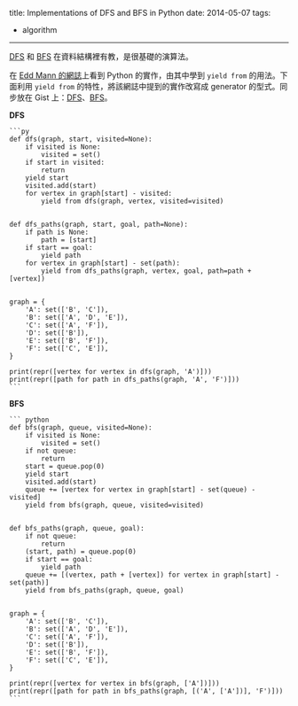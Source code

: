 title: Implementations of DFS and BFS in Python
date: 2014-05-07
tags:
- algorithm
---

[DFS](http://zh.wikipedia.org/zh-tw/%E6%B7%B1%E5%BA%A6%E4%BC%98%E5%85%88%E6%90%9C%E7%B4%A2) 和 [BFS](http://zh.wikipedia.org/zh-tw/%E5%B9%BF%E5%BA%A6%E4%BC%98%E5%85%88%E6%90%9C%E7%B4%A2) 在資料結構裡有教，是很基礎的演算法。

在 [Edd Mann 的網誌](http://eddmann.com/posts/depth-first-search-and-breadth-first-search-in-python/)上看到 Python 的實作，由其中學到 `yield from` 的用法。下面利用 `yield from` 的特性，將該網誌中提到的實作改寫成 generator 的型式。同步放在 Gist 上：[DFS](https://gist.github.com/changyuheng/08ffb779d83679393926)、[BFS](https://gist.github.com/changyuheng/97d320206af9a0018d7d)。

**DFS**

    ```py
    def dfs(graph, start, visited=None):
        if visited is None:
            visited = set()
        if start in visited:
            return
        yield start
        visited.add(start)
        for vertex in graph[start] - visited:
            yield from dfs(graph, vertex, visited=visited)


    def dfs_paths(graph, start, goal, path=None):
        if path is None:
            path = [start]
        if start == goal:
            yield path
        for vertex in graph[start] - set(path):
            yield from dfs_paths(graph, vertex, goal, path=path + [vertex])


    graph = {
        'A': set(['B', 'C']),
        'B': set(['A', 'D', 'E']),
        'C': set(['A', 'F']),
        'D': set(['B']),
        'E': set(['B', 'F']),
        'F': set(['C', 'E']),
    }

    print(repr([vertex for vertex in dfs(graph, 'A')]))
    print(repr([path for path in dfs_paths(graph, 'A', 'F')]))
    ```

**BFS**

    ``` python
    def bfs(graph, queue, visited=None):
        if visited is None:
            visited = set()
        if not queue:
            return
        start = queue.pop(0)
        yield start
        visited.add(start)
        queue += [vertex for vertex in graph[start] - set(queue) - visited]
        yield from bfs(graph, queue, visited=visited)


    def bfs_paths(graph, queue, goal):
        if not queue:
            return
        (start, path) = queue.pop(0)
        if start == goal:
            yield path
        queue += [(vertex, path + [vertex]) for vertex in graph[start] - set(path)]
        yield from bfs_paths(graph, queue, goal)


    graph = {
        'A': set(['B', 'C']),
        'B': set(['A', 'D', 'E']),
        'C': set(['A', 'F']),
        'D': set(['B']),
        'E': set(['B', 'F']),
        'F': set(['C', 'E']),
    }

    print(repr([vertex for vertex in bfs(graph, ['A'])]))
    print(repr([path for path in bfs_paths(graph, [('A', ['A'])], 'F')]))
    ```
